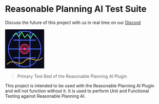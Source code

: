 # Reasonable Planning AI Test Suite

Discuss the future of this project with us in real time on our [Discord](https://discord.gg/fKFhN2NwjC)

![Icon](./Resources/Icon128.png)

> Primary Test Bed of the Reasonable Planning AI Plugin

This project is intended to be used with the Reasonable Planning AI Plugin and will not function without it. It is used to perform Unit and Functional Testing against Reasonable Planning AI.